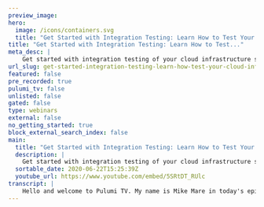 ```yaml
---
preview_image:
hero:
  image: /icons/containers.svg
  title: "Get Started with Integration Testing: Learn How to Test Your Cloud Infrastructure."
title: "Get Started with Integration Testing: Learn How to Test..."
meta_desc: |
    Get started with integration testing of your cloud infrastructure stacks using Pulumi.
url_slug: get-started-integration-testing-learn-how-test-your-cloud-infrastructure
featured: false
pre_recorded: true
pulumi_tv: false
unlisted: false
gated: false
type: webinars
external: false
no_getting_started: true
block_external_search_index: false
main:
  title: "Get Started with Integration Testing: Learn How to Test Your Cloud Infrastructure."
  description: |
    Get started with integration testing of your cloud infrastructure stacks using Pulumi. In this example, you'll learn to use the Pulumi integration testing framework to create Go tests to instantiate and validate 2 different stacks:  a) An AWS S3 bucket implemented in Typescript and  b) A GKE cluster implemented using Python.  The examples are in Typescript, Go, and Python but Pulumi works with many modern programming languages including Typescript, Javascript, Golang, Python, and .NET.   GET STARTED: https://pulumi.com/start  Pulumi's modern infrastructure as code SDK and SaaS work on all major clouds including AWS, Azure, Google Cloud, and Kubernetes.
  sortable_date: 2020-06-22T15:25:39Z
  youtube_url: https://www.youtube.com/embed/5SRtDT_RUlc
transcript: |
    Hello and welcome to Pulumi TV. My name is Mike Mare in today's episode. We're gonna show you how to get started with integration testing of your Pulumi infrastructure stacks. Let's begin in this episode. We're going to cover the following topics. First, we'll start off by deploying two different stacks in Pulumi. The first one is gonna be an AWS S3 bucket implemented using text. The second stack is going to be a gkes cluster and an engine X application implemented using Python. And then lastly, we're going to write integration tests for both stacks using the Pulumi integration testing framework and go tests. As always, you can follow along with our code by visiting the Pulumi TV repo on github. Let's jump into the code. We'll start with the AWS S3 bucket example in typescript. As always, we'll import the packages that we need using the package manager of our choice. In this case, we've pulled the packages down using M PM with the AWS package. We can create and define a new bucket called my bucket with that bucket created. You can actually place a new object into that bucket with the contents. Hello, world. Lastly, we'll export the name. So we know which bucket to reference. This is a pretty straightforward example. So let's jump over to the Gke example written in Python much like in typescript. Our Pulumi stack here is going to start off by importing the packages that we need to instantiate a GKE cluster. If we pull these packages down using pop with the packages in our local repository, we can create and define settings for the cluster create in the final cluster itself and creating to find the GKEQ and figure we need to access the cluster once it's actually up and running with the cluster created, we can then deploy an engine X deployment into that cluster along with a service that is a public load balancer to front it. So that way we can actually hit the end point and verify that it worked with both stacks established. Let's see how we actually test each of these stacks using our Go integration testing framework. Much like any other Go test. We're gonna write a test, go file in it. We're going to first start off by importing the packages that we need. The primary one we need to use the integration testing framework is the following one located on our github repo. Let's start off by checking out how we would write a test to test the S3 bucket stack. If you'll see, you'll notice that we use the same testing instantiation just like usual GO tests do and we actually wrap a couple of base options on the testing instantiation to tailor it to the Stax configurations. How does this know what properties it needs to use? That is what the program test option strut is about. Let's see what that looks like by jumping us into his documentation in program test options. You have a multitude of settings and configurations. You can tailor to your stacks, necessities. You can see that you can set the directory in which your stack is running in any dependencies that must be installed depending on the language used configuration settings for the stack itself secrets any changes you wanna make after the fact. And more importantly, the extra runtime validation is a function that we're going to use to test each of these stacks for validity in what we're expecting it to be. There's many options here and we explored to check these out to see what would be suitable to capture the scenarios you'd like to test. Let's jump back to the actual test on the left. So with the base options established, which are just as sent of settings that we want to apply to all these tests. We don't have to necessarily do this. This is optional, but it allows us to condense shared properties across multiple tests. So with the base options established, we're gonna tweak some more settings, supply the region and the stack is up and running once this test actually kicks off. But more importantly, we have not established the extra runtime validation before we do. So, let's examine what the test in Python for the Gke cluster using engine X looks like. As you can see, we have a similar test established with the same base options. We'll tweak it a little bit just to make sure its configuration settings match what we expect it in our GCP account. And likewise, we have yet to implement our extra runtime validation. Both of these tests will go through the motions of previewing, installing the updates, setting the configuration variables, doing the updates of the actual plume stacks and destroying the stacks and all these parameters are configurable. But once all of those are done, then once the update completes is when the extra runtime validation kicks in and that allows us to actually examine and test the stack that was stood up. So let's actually implement some of these. So we'll start off with the S3 bucket one. Our simple solution is gonna be, since we created a bucket, we put an object into it. Let's just see that when we get buckets, they're not going to be empty. So we'll start off by saying we're gonna import the AWS uh packages um by creating a new session. Um So we'll create a new session in that we're going to define our configuration for a region to use. We're gonna import the packages that we need to actually make sure that this code works So with the session established, let's actually make use of it. We're gonna create a new S3 client that makes use of the session. That service client is going to be S3 dot new on the session. And we're going to pull a list of the buckets by saying the result and an error is being set to the services list buckets operation with no particular parameters. We just want to see if we get buckets back. If there are no errors will be fine. But if there is an error where you want to throw an error on the testing ever, it says we're unable to list buckets. And if we have no error, we want to do an assertion that we don't have empty bucket lists, it will pass a new results object and say message buckets should buckets list should not be empty. So that is all set. Let's go ahead and open all these folds and we can see that we are close to. Oh, we have an error here. There we go. We have all the pieces in place to create a session to AWS and then leverage that session to communicate with an S3 client that will allow us to list buckets and validate that they're not actually empty. Similarly, let's create a runtime validation check for the GKE cluster. So in this cluster, as you'll remember, we deployed an engine X deployment and a publicly facing service load balancer that we want to verify is actually up and has the contents we expect it to have in its HTTP body. So we'll go into the extra run time validation and implement that now. So we'll say the end point can be pulled out of the stack that we have here. Because this function that we're defining here allows us to pass in and close over the stack information that is outputted when the stack is run through the integration testing framework. So we'll say in that stack, give me all of the outputs and we want particularly the external IP of the output. And we'll assert that to a string with the end point. We're gonna establish a max wait of 10 minutes time, that minute times 10. And we have some helper for helper functions that allow us to assert that we are getting an http 200 from the end point that we're visiting and that we're going to then take a step further and validate the contents of that body response. So we'll say assert http results with retry, we'll pass in our testing object, the end point, uh nil the max, wait time and a function that we're going to define just now for the body of how we want to handle that. And that encompasses saying we want to return the assertion that our body contains this stream. Welcome to engine X as famously displayed by default engine configurations and we'll add the missing parentheses. All right, great So let's review it. We have an AWS S3 bucket written in text script, this bucket is created and then an object that's put into it. In our second stack, we have a GKE cluster running in GCP. Once that cluster is up, we're going to communicate with it by deploying an engine X deployment and a service with the public load balancer. We can capture both of these stacks in go test by defining them here as test objects using the integration testing framework from Pulumi. And we can then take a step further and do runtime validation of these stacks to verify that they're running as we expect them with that said, let's actually run our test. This is as simple as saying, go test dash V and the current directory. This will kick off a chain of tests much like any other go testing framework. As you'll see, we're going to go through the various steps that you would imagine. But the integration testing framework is handling all of the, the operations that you normally would when interacting with a Pulumi stack such as installing the dependencies using uh pip end for the Python GCP project using yarn for the text one. We're initializing the project, we're setting configuration settings, we're performing the previews and updates and more. So as this continues, we'll get more output and more feedback. So there you go. The first test for the S3 bucket passed, we were able to verify that the bucket that was not only created but that when we did a fetch on the buckets that the bucket list was not empty. The Gke cluster will take a couple more minutes since it takes five or six minutes for a cluster to come up and for the application to deploy. And so we've gone ahead and ran this test already in a previous screen and we've shown you what that looks like when the output is complete. As you can see both tests pass, we have the S3 bucket that verifies that our buckets returned are not empty and that we have the ability to examine engine X by fetching into its public load balancer that we get and doing an HCTP 200 and returning the body to examine its content. That assertion is simply stated here in a couple of helper functions that allows us to do AC TP uh gets with retries. And all we're essentially doing here is doing those retries on, on a back off timer base that allows us to ensure that we actually are hitting the host and we are getting a status code of AC TP 200 to then process the body as we've done here with examining that welcome to engine X is existing with that. We hope we've learned a lot in how to integrate and test all of your stacks and Pulumi and how Pulumi can be used to instantiate different stacks for different languages. And how we can leverage the go integration testing framework to tie all these together and validate and verify your infrastructure is operating as you expect it. That's all we have for today. Thank you for your time and have a great day.
---
```

